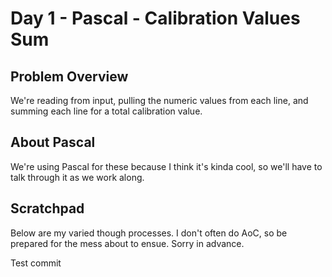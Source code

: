 # Day 1 - Pascal - Calibration Values Sum

## Problem Overview
We're reading from input, pulling the numeric values from each line, 
and summing each line for a total calibration value.

## About Pascal
We're using Pascal for these because I think it's kinda cool, 
so we'll have to talk through it as we work along.

## Scratchpad
Below are my varied though processes. I don't often do AoC, so be prepared 
for the mess about to ensue. Sorry in advance.

Test commit

